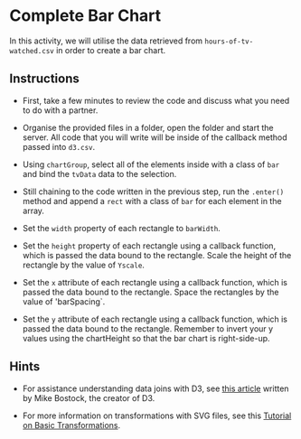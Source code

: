 # Complete Bar Chart

In this activity, we will utilise the data retrieved from `hours-of-tv-watched.csv` in order to create a bar chart.

## Instructions

* First, take a few minutes to review the code and discuss what you need to do with a partner.

* Organise the provided files in a folder, open the folder and start the server. All code that you will write will be inside of the callback method passed into `d3.csv`.

* Using `chartGroup`, select all of the elements inside with a class of `bar` and bind the `tvData` data to the selection.

* Still chaining to the code written in the previous step, run the `.enter()` method and append a `rect` with a class of `bar` for each element in the array.

* Set the `width` property of each rectangle to `barWidth`.

* Set the `height` property of each rectangle using a callback function, which is passed the data bound to the rectangle. Scale the height of the rectangle by the value of `Yscale`.

* Set the `x` attribute of each rectangle using a callback function, which is passed the data bound to the rectangle. Space the rectangles by the value of 'barSpacing\`.

* Set the `y` attribute of each rectangle using a callback function, which is passed the data bound to the rectangle. Remember to invert your y values using the chartHeight so that the bar chart is right-side-up.

## Hints

* For assistance understanding data joins with D3, see [this article](https://bost.ocks.org/mike/join/) written by Mike Bostock, the creator of D3.

* For more information on transformations with SVG files, see this [Tutorial on Basic Transformations](https://developer.mozilla.org/en-US/docs/Web/SVG/Tutorial/Basic_Transformations).
